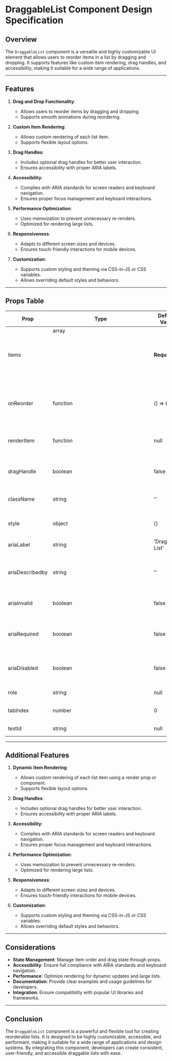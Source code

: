 # DraggableList Component Design Specification

## Overview

The `DraggableList` component is a versatile and highly customizable UI element that allows users to reorder items in a list by dragging and dropping. It supports features like custom item rendering, drag handles, and accessibility, making it suitable for a wide range of applications.

---

## Features

1. **Drag and Drop Functionality**:
   - Allows users to reorder items by dragging and dropping.
   - Supports smooth animations during reordering.

2. **Custom Item Rendering**:
   - Allows custom rendering of each list item.
   - Supports flexible layout options.

3. **Drag Handles**:
   - Includes optional drag handles for better user interaction.
   - Ensures accessibility with proper ARIA labels.

4. **Accessibility**:
   - Complies with ARIA standards for screen readers and keyboard navigation.
   - Ensures proper focus management and keyboard interactions.

5. **Performance Optimization**:
   - Uses memoization to prevent unnecessary re-renders.
   - Optimized for rendering large lists.

6. **Responsiveness**:
   - Adapts to different screen sizes and devices.
   - Ensures touch-friendly interactions for mobile devices.

7. **Customization**:
   - Supports custom styling and theming via CSS-in-JS or CSS variables.
   - Allows overriding default styles and behaviors.

---

## Props Table

| Prop                  | Type                  | Default Value | Description                                                                 |
|-----------------------|-----------------------|---------------|-----------------------------------------------------------------------------|
| items                 | array<object>         | **Required**  | List of items to display (e.g., `{ id: '1', content: 'Item 1' }`).          |
| onReorder             | function              | () => {}      | Callback function triggered when items are reordered.                       |
| renderItem            | function              | null          | Custom render function for each list item.                                  |
| dragHandle            | boolean               | false         | Displays a drag handle for each list item.                                  |
| className             | string                | ''            | Additional CSS class names for styling.                                     |
| style                 | object                | {}            | Inline styles for the component.                                           |
| ariaLabel             | string                | 'Draggable List' | ARIA label for accessibility.                                              |
| ariaDescribedby       | string                | ''            | ARIA attribute to associate with a description.                             |
| ariaInvalid           | boolean               | false         | ARIA attribute to indicate invalid input.                                   |
| ariaRequired          | boolean               | false         | ARIA attribute to indicate required input.                                  |
| ariaDisabled          | boolean               | false         | ARIA attribute to indicate disabled input.                                  |
| role                  | string                | null          | ARIA role attribute.                                                        |
| tabIndex              | number                | 0             | Tab index for keyboard navigation.                                          |
| testId                | string                | null          | For testing purposes.                                                     |

---

## Additional Features

1. **Dynamic Item Rendering**:
   - Allows custom rendering of each list item using a render prop or component.
   - Supports flexible layout options.

2. **Drag Handles**:
   - Includes optional drag handles for better user interaction.
   - Ensures accessibility with proper ARIA labels.

3. **Accessibility**:
   - Complies with ARIA standards for screen readers and keyboard navigation.
   - Ensures proper focus management and keyboard interactions.

4. **Performance Optimization**:
   - Uses memoization to prevent unnecessary re-renders.
   - Optimized for rendering large lists.

5. **Responsiveness**:
   - Adapts to different screen sizes and devices.
   - Ensures touch-friendly interactions for mobile devices.

6. **Customization**:
   - Supports custom styling and theming via CSS-in-JS or CSS variables.
   - Allows overriding default styles and behaviors.

---

## Considerations

- **State Management**: Manage item order and drag state through props.
- **Accessibility**: Ensure full compliance with ARIA standards and keyboard navigation.
- **Performance**: Optimize rendering for dynamic updates and large lists.
- **Documentation**: Provide clear examples and usage guidelines for developers.
- **Integration**: Ensure compatibility with popular UI libraries and frameworks.

---

## Conclusion

The `DraggableList` component is a powerful and flexible tool for creating reorderable lists. It is designed to be highly customizable, accessible, and performant, making it suitable for a wide range of applications and design systems. By integrating this component, developers can create consistent, user-friendly, and accessible draggable lists with ease.